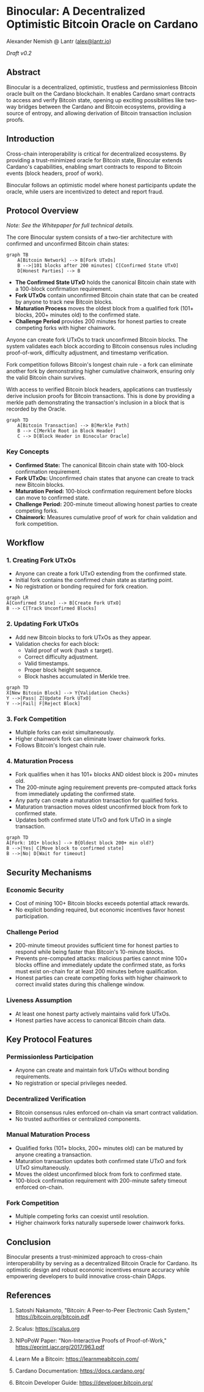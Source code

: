 # Binocular: A Decentralized Optimistic Bitcoin Oracle on Cardano

Alexander Nemish @ Lantr (<alex@lantr.io>)

*Draft v0.2*

## Abstract

Binocular is a decentralized, optimistic, trustless and permissionless Bitcoin oracle built on the Cardano blockchain.
It enables Cardano smart contracts to access and verify Bitcoin state, opening up exciting possibilities like two-way
bridges between the Cardano and Bitcoin ecosystems, providing a source of entropy, and allowing derivation of Bitcoin
transaction inclusion proofs.

## Introduction

Cross-chain interoperability is critical for decentralized ecosystems. By providing a trust-minimized oracle for Bitcoin
state, Binocular extends Cardano's capabilities, enabling smart contracts to respond to Bitcoin events (block headers,
proof of work).

Binocular follows an optimistic model where honest participants update the oracle, while users are incentivized to
detect and report fraud.

## Protocol Overview

*Note: See the Whitepaper for full technical details.*

The core Binocular system consists of a two-tier architecture with confirmed and unconfirmed Bitcoin chain states:

```mermaid
graph TB
    A[Bitcoin Network] --> B[Fork UTxOs]
    B -->|101 blocks after 200 minutes| C[Confirmed State UTxO]
    D[Honest Parties] --> B
```

- **The Confirmed State UTxO** holds the canonical Bitcoin chain state with a 100-block confirmation requirement.
- **Fork UTxOs** contain unconfirmed Bitcoin chain state that can be created by anyone to track new Bitcoin blocks.
- **Maturation Process** moves the oldest block from a qualified fork (101+ blocks, 200+ minutes old) to the confirmed state.
- **Challenge Period** provides 200 minutes for honest parties to create competing forks with higher chainwork.

Anyone can create fork UTxOs to track unconfirmed Bitcoin blocks. The system validates each block according to Bitcoin consensus rules including proof-of-work, difficulty adjustment, and timestamp verification.

Fork competition follows Bitcoin's longest chain rule - a fork can eliminate another fork by demonstrating higher cumulative chainwork, ensuring only the valid Bitcoin chain survives.

With access to verified Bitcoin block headers, applications can trustlessly derive inclusion proofs for Bitcoin
transactions. This is done by providing a merkle path demonstrating the transaction's inclusion in a block that is
recorded by the Oracle.

```mermaid
graph TD
    A[Bitcoin Transaction] --> B[Merkle Path]
    B --> C[Merkle Root in Block Header]
    C --> D[Block Header in Binocular Oracle]
```

### Key Concepts

- **Confirmed State:** The canonical Bitcoin chain state with 100-block confirmation requirement.
- **Fork UTxOs:** Unconfirmed chain states that anyone can create to track new Bitcoin blocks.
- **Maturation Period:** 100-block confirmation requirement before blocks can move to confirmed state.
- **Challenge Period:** 200-minute timeout allowing honest parties to create competing forks.
- **Chainwork:** Measures cumulative proof of work for chain validation and fork competition.

## Workflow

### 1. Creating Fork UTxOs

- Anyone can create a fork UTxO extending from the confirmed state.
- Initial fork contains the confirmed chain state as starting point.
- No registration or bonding required for fork creation.

```mermaid
graph LR
A[Confirmed State] --> B[Create Fork UTxO]
B --> C[Track Unconfirmed Blocks]
```

### 2. Updating Fork UTxOs

- Add new Bitcoin blocks to fork UTxOs as they appear.
- Validation checks for each block:
    - Valid proof of work (hash ≤ target).
    - Correct difficulty adjustment.
    - Valid timestamps.
    - Proper block height sequence.
    - Block hashes accumulated in Merkle tree.

```mermaid
graph TD
X[New Bitcoin Block] --> Y{Validation Checks}
Y -->|Pass| Z[Update Fork UTxO]
Y -->|Fail| F[Reject Block]
```

### 3. Fork Competition

- Multiple forks can exist simultaneously.
- Higher chainwork fork can eliminate lower chainwork forks.
- Follows Bitcoin's longest chain rule.

### 4. Maturation Process

- Fork qualifies when it has 101+ blocks AND oldest block is 200+ minutes old.
- The 200-minute aging requirement prevents pre-computed attack forks from immediately updating the confirmed state.
- Any party can create a maturation transaction for qualified forks.
- Maturation transaction moves oldest unconfirmed block from fork to confirmed state.
- Updates both confirmed state UTxO and fork UTxO in a single transaction.

```mermaid
graph TD
A[Fork: 101+ blocks] --> B{Oldest block 200+ min old?}
B -->|Yes| C[Move block to confirmed state]
B -->|No| D[Wait for timeout]
```

## Security Mechanisms

### Economic Security

- Cost of mining 100+ Bitcoin blocks exceeds potential attack rewards.
- No explicit bonding required, but economic incentives favor honest participation.

### Challenge Period

- 200-minute timeout provides sufficient time for honest parties to respond while being faster than Bitcoin's 10-minute blocks.
- Prevents pre-computed attacks: malicious parties cannot mine 100+ blocks offline and immediately update the confirmed state, as forks must exist on-chain for at least 200 minutes before qualification.
- Honest parties can create competing forks with higher chainwork to correct invalid states during this challenge window.

### Liveness Assumption

- At least one honest party actively maintains valid fork UTxOs.
- Honest parties have access to canonical Bitcoin chain data.

## Key Protocol Features

### Permissionless Participation

- Anyone can create and maintain fork UTxOs without bonding requirements.
- No registration or special privileges needed.

### Decentralized Verification

- Bitcoin consensus rules enforced on-chain via smart contract validation.
- No trusted authorities or centralized components.

### Manual Maturation Process

- Qualified forks (101+ blocks, 200+ minutes old) can be matured by anyone creating a transaction.
- Maturation transaction updates both confirmed state UTxO and fork UTxO simultaneously.
- Moves the oldest unconfirmed block from fork to confirmed state.
- 100-block confirmation requirement with 200-minute safety timeout enforced on-chain.

### Fork Competition

- Multiple competing forks can coexist until resolution.
- Higher chainwork forks naturally supersede lower chainwork forks.

## Conclusion

Binocular presents a trust-minimized approach to cross-chain interoperability by serving as a decentralized Bitcoin
Oracle for Cardano. Its optimistic design and robust economic incentives ensure accuracy while empowering developers to
build innovative cross-chain DApps.

## References

1. Satoshi Nakamoto, "Bitcoin: A Peer-to-Peer Electronic Cash System," https://bitcoin.org/bitcoin.pdf

2. Scalus: https://scalus.org

3. NIPoPoW Paper: "Non-Interactive Proofs of Proof-of-Work," https://eprint.iacr.org/2017/963.pdf

4. Learn Me a Bitcoin: https://learnmeabitcoin.com/

5. Cardano Documentation: https://docs.cardano.org/

6. Bitcoin Developer Guide: https://developer.bitcoin.org/
